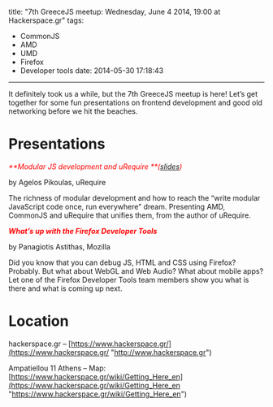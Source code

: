 title: "7th GreeceJS meetup: Wednesday, June 4 2014, 19:00 at Hackerspace.gr"
tags:
  - CommonJS
  - AMD
  - UMD
  - Firefox
  - Developer tools
date: 2014-05-30 17:18:43
---

It definitely took us a while, but the 7th GreeceJS meetup is here! Let&#8217;s get together for some fun presentations on frontend development and good old networking before we hit the beaches.

# Presentations

_<span style="color:#ff0000;">**Modular JS development and uRequire **</span><span style="color:#ff0000;">(</span><span style="color:#ff0000;">[slides](http://www.slideshare.net/anodynos/u-requiregreecejs "slides"))</span>_

by Agelos Pikoulas, uRequire

The richness of modular development and how to reach the &#8220;write modular JavaScript code once, run everywhere&#8221; dream. Presenting AMD, CommonJS and <span class="il">uRequire</span> that unifies them, from the author of uRequire.

<span style="color:#ff0000;">_**What&#8217;s up with the Firefox Developer Tools**_</span>

by Panagiotis Astithas, Mozilla

Did you know that you can debug JS, HTML and CSS using Firefox? Probably. But what about WebGL and Web Audio? What about mobile apps? Let one of the Firefox Developer Tools team members show you what is there and what is coming up next.

# Location

hackerspace.gr – [https://www.hackerspace.gr/](https://www.hackerspace.gr/ "http://www.hackerspace.gr")

Ampatiellou 11 Athens – Map: [https://www.hackerspace.gr/wiki/Getting_Here_en](https://www.hackerspace.gr/wiki/Getting_Here_en "https://www.hackerspace.gr/wiki/Getting_Here_en")
